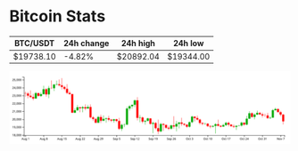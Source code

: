 # Bitcoin Stats

BTC/USDT|24h change|24h high|24h low|
|---|---|---|---|
|$19738.10|-4.82%|$20892.04|$19344.00|

<img src="./chart.svg">
